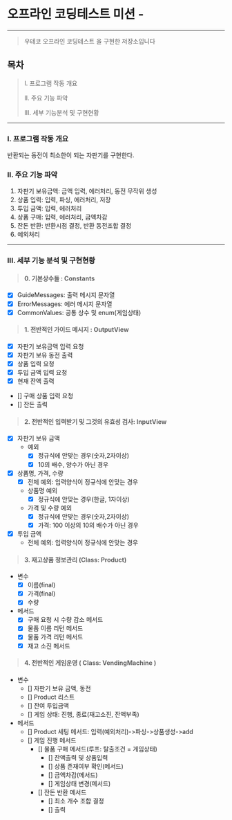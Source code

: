 # 오프라인 코딩테스트 미션 -

---

> 우테코 오프라인 코딩테스트 을 구현한 저장소입니다

## 목차

> I. 프로그램 작동 개요
>
> II. 주요 기능 파악
>
> III. 세부 기능분석 및 구현현황

___

### I. 프로그램 작동 개요
반환되는 동전이 최소한이 되는 자판기를 구현한다.
### II. 주요 기능 파악

1. 자판기 보유금액: 금액 입력, 에러처리, 동전 무작위 생성
2. 상품 입력: 입력, 파싱, 에러처리, 저장
3. 투입 금액: 입력, 에러처리
4. 상품 구매: 입력, 에러처리, 금액차감
5. 잔돈 반환: 반환시점 결정, 반환 동전조합 결정
6. 예외처리

---

### III. 세부 기능 분석 및 구현현황
>#### 0. 기본상수들 : Constants

- [X] GuideMessages: 출력 메시지 문자열
- [X] ErrorMessages: 에러 메시지 문자열
- [X] CommonValues: 공통 상수 및 enum(게임상태)

>#### 1. 전반적인 가이드 메시지 : OutputView

- [x] 자판기 보유금액 입력 요청
- [x] 자판기 보유 동전 출력
- [x] 상품 입력 요청
- [x] 투입 금액 입력 요청
- [x] 현재 잔액 출력
- [] 구매 상품 입력 요청
- [] 잔돈 출력

>#### 2. 전반적인 입력받기 및 그것의 유효성 검사: InputView
- [x] 자판기 보유 금액
    - 예외
        - [x] 정규식에 안맞는 경우(숫자,2자이상)
        - [x] 10의 배수, 양수가 아닌 경우
- [x] 상품명, 가격, 수량
    - [X] 전체 예외: 입력양식이 정규식에 안맞는 경우
    - 상품명 예외
      - [x] 정규식에 안맞는 경우(한글, 1자이상)
    - 가격 및 수량 예외
        - [x] 정규식에 안맞는 경우(숫자,2자이상)
        - [x] 가격: 100 이상의 10의 배수가 아닌 경우
- [x] 투입 금액
  - 전체 예외: 입력양식이 정규식에 안맞는 경우

>#### 3. 재고상품 정보관리 (Class: Product)

- 변수
    - [x] 이름(final)
    - [x] 가격(final)
    - [x] 수량
- 메서드
    - [x] 구매 요청 시 수량 감소 메서드
    - [x] 물품 이름 리턴 메서드
    - [x] 물품 가격 리턴 메서드
    - [X] 재고 소진 메서드

>#### 4. 전반적인 게임운영 ( Class: VendingMachine )
- 변수
    - [] 자판기 보유 금액, 동전
    - [] Product 리스트
    - [] 잔여 투입금액
    - [] 게임 상태: 진행, 종료(재고소진, 잔액부족)
- 메서드
    - [] Product 세팅 메서드: 입력(예외처리)->파싱->상품생성->add
    - [] 게임 진행 메서드
      - [] 물품 구매 메서드(루프: 탈출조건 = 게임상태)
        - [] 잔액출력 및 상품입력
        - [] 상품 존재여부 확인(메서드)
        - [] 금액차감(메서드)
        - [] 게임상태 변경(메서드)
      - [] 잔돈 반환 메서드
        - [] 최소 개수 조합 결정
        - [] 출력

